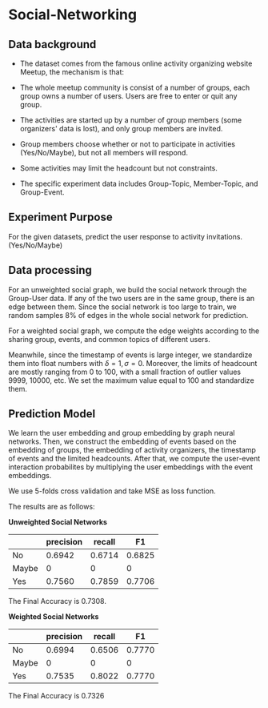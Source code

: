 # Social-Networking

## Data background

- The dataset comes from the famous online activity organizing website Meetup, the mechanism is that:

- The whole meetup community is consist of a number of groups, each group owns a number of users. Users are free to enter or quit any group.

- The activities are started up by a number of group members (some organizers' data is lost), and only group members are invited.

- Group members choose whether or not to participate in activities (Yes/No/Maybe), but not all members will respond.

- Some activities may limit the headcount but not constraints.
- The specific experiment data includes Group-Topic, Member-Topic, and Group-Event.

## Experiment Purpose

For the given datasets, predict the user response to activity invitations. (Yes/No/Maybe)

## Data processing

For an unweighted social graph, we build the social network through the Group-User data. If any of the two users are in the same group, there is an edge between them. Since the social network is too large to train, we random samples 8% of edges in the whole social network for prediction.  

For a weighted social graph, we compute the edge weights according to the sharing group, events, and common topics of different users.

Meanwhile, since the timestamp of events is large integer, we standardize them into float numbers with $\delta = 1, \sigma=0$. Moreover, the limits of headcount are mostly ranging from 0 to 100, with a small fraction of outlier values 9999, 10000, etc. We set the maximum value equal to 100 and standardize them.

## Prediction Model

We learn the user embedding and group embedding by graph neural networks. Then, we construct the embedding of events based on the embedding of groups, the embedding of activity organizers, the timestamp of events and the limited headcounts. After that, we compute the user-event interaction probabilites by multiplying the user embeddings with the event embeddings. 

We use 5-folds cross validation and take MSE as loss function.

The results are as follows:

**Unweighted Social Networks**

|       | precision | recall | F1     |
| ----- | --------- | ------ | ------ |
| No    | 0.6942    | 0.6714 | 0.6825 |
| Maybe | 0         | 0      | 0      |
| Yes   | 0.7560    | 0.7859 | 0.7706 |

The Final Accuracy is 0.7308.

**Weighted Social Networks**

|       | precision | recall | F1     |
| ----- | --------- | ------ | ------ |
| No    | 0.6994    | 0.6506 | 0.7770 |
| Maybe | 0         | 0      | 0      |
| Yes   | 0.7535    | 0.8022 | 0.7770 |

The Final Accuracy is 0.7326